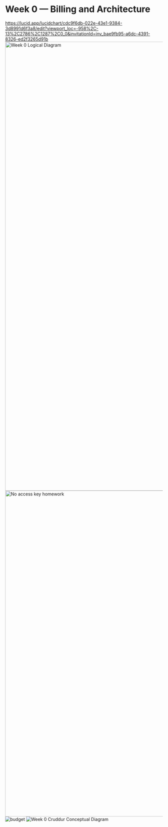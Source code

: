 # Week 0 — Billing and Architecture
https://lucid.app/lucidchart/cdc9f6db-022e-43e1-9384-3d8991d6f3a8/edit?viewport_loc=-958%2C-13%2C2786%2C1287%2C0_0&invitationId=inv_bae9fb95-a6dc-4391-8326-ed2f3265d91b
<img width="1434" alt="Week 0 Logical Diagram " src="https://user-images.githubusercontent.com/125314937/221342703-18302e54-14c4-4b29-a041-188df61a7387.png">
<img width="1041" alt="No access key homework " src="https://user-images.githubusercontent.com/125314937/221342774-a7acf5da-c1c5-4b7a-8d36-fe9d961507c3.png">
![budget](https://user-images.githubusercontent.com/125314937/221343137-386dde58-ed0a-4e34-8782-244a9cf08f9e.png)
![Week 0 Cruddur Conceptual Diagram](https://user-images.githubusercontent.com/125314937/221343330-c8cfb6e3-4f79-4887-ac78-d4ab256370ac.png)
